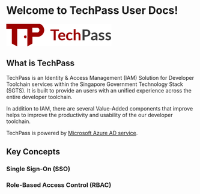 # Welcome to TechPass User Docs!
![banner](assets/images/banner.png)

## What is TechPass
TechPass is an Identity & Access Management (IAM) Solution for Developer Toolchain services within the Singapore Government Technology Stack (SGTS). It is built to provide an users with an unified experience across the entire developer toolchain.

In addition to IAM, there are several Value-Added components that improve helps to improve the productivity and usability of the our developer toolchain.

TechPass is powered by [Microsoft Azure AD service](https://azure.microsoft.com/en-us/services/active-directory/).

## Key Concepts

### Single Sign-On (SSO)


### Role-Based Access Control (RBAC)